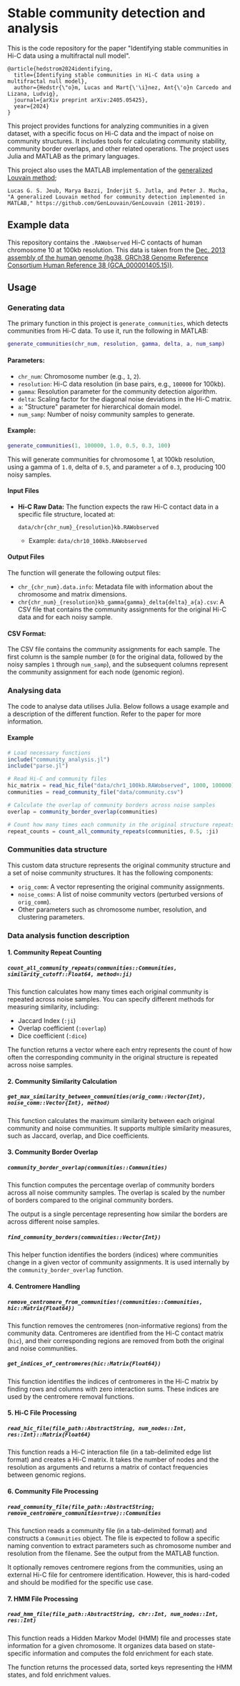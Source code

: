 # Stable community detection and analysis

This is the code repository for the paper "Identifying stable communities in Hi-C data using a multifractal null model".

```
@article{hedstrom2024identifying,
  title={Identifying stable communities in Hi-C data using a multifractal null model},
  author={Hedstr{\"o}m, Lucas and Mart{\'\i}nez, Ant{\'o}n Carcedo and Lizana, Ludvig},
  journal={arXiv preprint arXiv:2405.05425},
  year={2024}
}
```

This project provides functions for analyzing communities in a given dataset, with a specific focus on Hi-C data and the impact of noise on community structures. It includes tools for calculating community stability, community border overlaps, and other related operations. The project uses Julia and MATLAB as the primary languages.

This project also uses the MATLAB implementation of the [generalized Louvain method](https://github.com/GenLouvain/GenLouvain);

```
Lucas G. S. Jeub, Marya Bazzi, Inderjit S. Jutla, and Peter J. Mucha, "A generalized Louvain method for community detection implemented in MATLAB," https://github.com/GenLouvain/GenLouvain (2011-2019).
```

## Example data

This repository contains the `.RAWobserved` Hi-C contacts of human chromosome 10 at 100kb resolution. This data is taken from the [Dec. 2013 assembly of the human genome (hg38, GRCh38 Genome Reference Consortium Human Reference 38 (GCA_000001405.15))](https://hgdownload.soe.ucsc.edu/goldenPath/hg38/chromosomes/).

## Usage

### Generating data

The primary function in this project is `generate_communities`, which detects communities from Hi-C data. To use it, run the following in MATLAB:

```matlab
generate_communities(chr_num, resolution, gamma, delta, a, num_samp)
```

#### Parameters:
- `chr_num`: Chromosome number (e.g., `1`, `2`).
- `resolution`: Hi-C data resolution (in base pairs, e.g., `100000` for 100kb).
- `gamma`: Resolution parameter for the community detection algorithm.
- `delta`: Scaling factor for the diagonal noise deviations in the Hi-C matrix.
- `a`: "Structure" parameter for hierarchical domain model.
- `num_samp`: Number of noisy community samples to generate.

#### Example:
```matlab
generate_communities(1, 100000, 1.0, 0.5, 0.3, 100)
```

This will generate communities for chromosome 1, at 100kb resolution, using a gamma of `1.0`, delta of `0.5`, and parameter `a` of `0.3`, producing 100 noisy samples.

#### Input Files

- **Hi-C Raw Data:** The function expects the raw Hi-C contact data in a specific file structure, located at:
  ```
  data/chr{chr_num}_{resolution}kb.RAWobserved
  ```
  - Example: `data/chr10_100kb.RAWobserved`

#### Output Files

The function will generate the following output files:

- `chr_{chr_num}.data.info`: Metadata file with information about the chromosome and matrix dimensions.
- `chr{chr_num}_{resolution}kb_gamma{gamma}_delta{delta}_a{a}.csv`: A CSV file that contains the community assignments for the original Hi-C data and for each noisy sample.

#### CSV Format:

The CSV file contains the community assignments for each sample. The first column is the sample number (`0` for the original data, followed by the noisy samples `1` through `num_samp`), and the subsequent columns represent the community assignment for each node (genomic region).

### Analysing data

The code to analyse data utilises Julia. Below follows a usage example and a description of the different function. Refer to the paper for more information.

#### Example
```julia
# Load necessary functions
include("community_analysis.jl")
include("parse.jl")

# Read Hi-C and community files
hic_matrix = read_hic_file("data/chr1_100kb.RAWobserved", 1000, 100000)
communities = read_community_file("data/community.csv")

# Calculate the overlap of community borders across noise samples
overlap = community_border_overlap(communities)

# Count how many times each community in the original structure repeats in the noise communities
repeat_counts = count_all_community_repeats(communities, 0.5, :ji)
```

### Communities data structure
This custom data structure represents the original community structure and a set of noise community structures. It has the following components:
- `orig_comm`: A vector representing the original community assignments.
- `noise_comms`: A list of noise community vectors (perturbed versions of `orig_comm`).
- Other parameters such as chromosome number, resolution, and clustering parameters.

### Data analysis function description

#### 1. Community Repeat Counting

##### `count_all_community_repeats(communities::Communities, similarity_cutoff::Float64, method=:ji)`

This function calculates how many times each original community is repeated across noise samples. You can specify different methods for measuring similarity, including:
- Jaccard Index (`:ji`)
- Overlap coefficient (`:overlap`)
- Dice coefficient (`:dice`)

The function returns a vector where each entry represents the count of how often the corresponding community in the original structure is repeated across noise samples.

#### 2. Community Similarity Calculation

##### `get_max_similarity_between_communities(orig_comm::Vector{Int}, noise_comm::Vector{Int}, method)`

This function calculates the maximum similarity between each original community and noise communities. It supports multiple similarity measures, such as Jaccard, overlap, and Dice coefficients.

#### 3. Community Border Overlap

##### `community_border_overlap(communities::Communities)`

This function computes the percentage overlap of community borders across all noise community samples. The overlap is scaled by the number of borders compared to the original community borders.

The output is a single percentage representing how similar the borders are across different noise samples.

##### `find_community_borders(communities::Vector{Int})`

This helper function identifies the borders (indices) where communities change in a given vector of community assignments. It is used internally by the `community_border_overlap` function.

#### 4. Centromere Handling

##### `remove_centromere_from_communities!(communities::Communities, hic::Matrix{Float64})`

This function removes the centromeres (non-informative regions) from the community data. Centromeres are identified from the Hi-C contact matrix (`hic`), and their corresponding regions are removed from both the original and noise communities.

##### `get_indices_of_centromeres(hic::Matrix{Float64})`

This function identifies the indices of centromeres in the Hi-C matrix by finding rows and columns with zero interaction sums. These indices are used by the centromere removal functions.

#### 5. Hi-C File Processing

##### `read_hic_file(file_path::AbstractString, num_nodes::Int, res::Int)::Matrix{Float64}`

This function reads a Hi-C interaction file (in a tab-delimited edge list format) and creates a Hi-C matrix. It takes the number of nodes and the resolution as arguments and returns a matrix of contact frequencies between genomic regions.

#### 6. Community File Processing

##### `read_community_file(file_path::AbstractString; remove_centromere_communities=true)::Communities`

This function reads a community file (in a tab-delimited format) and constructs a `Communities` object. The file is expected to follow a specific naming convention to extract parameters such as chromosome number and resolution from the filename. See the output from the MATLAB function.

It optionally removes centromere regions from the communities, using an external Hi-C file for centromere identification. However, this is hard-coded and should be modified for the specific use case.

#### 7. HMM File Processing

##### `read_hmm_file(file_path::AbstractString, chr::Int, num_nodes::Int, res::Int)`

This function reads a Hidden Markov Model (HMM) file and processes state information for a given chromosome. It organizes data based on state-specific information and computes the fold enrichment for each state.

The function returns the processed data, sorted keys representing the HMM states, and fold enrichment values.